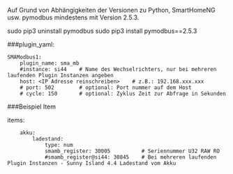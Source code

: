 Auf Grund von Abhängigkeiten der Versionen zu Python, SmartHomeNG usw. pymodbus mindestens mit Version 2.5.3.

sudo pip3 uninstall pymodbus
sudo pip3 install pymodbus==2.5.3

###plugin_yaml:

```
SMAModbus1:
    plugin_name: sma_mb
    #instance: si44    # Name des Wechselrichters, nur bei mehreren laufenden Plugin Instanzen angeben
    host: <IP Adresse reinschreiben>    # z.B.: 192.168.xxx.xxx
    # port: 502        # optional: Port nummer auf dem Host
    # cycle: 150       # optional: Zyklus Zeit zur Abfrage in Sekunden    
```

###Beispiel Item

items:

```
    akku:
        ladestand:
            type: num
            smamb_register: 30005          # Seriennummer U32 RAW RO
            #smamb_register@si44: 30845    # Bei mehreren laufenden Plugin Instanzen - Sunny Island 4.4 Ladestand vom Akku
```
